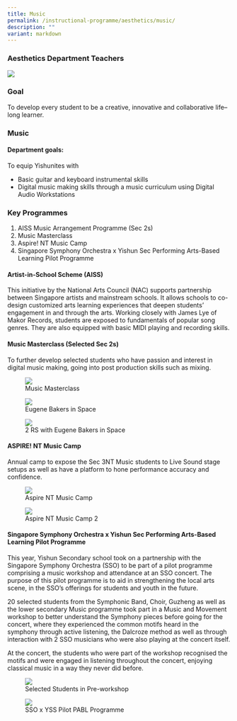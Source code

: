 ```yaml
---
title: Music
permalink: /instructional-programme/aesthetics/music/
description: ""
variant: markdown
---
```

### Aesthetics Department Teachers

![](/images/IP/Aesthetics/aesthetics_2023.jpg)

### Goal
To develop every student to be a creative, innovative and collaborative life–long learner.


### Music

#### Department goals:

To equip Yishunites with
* Basic guitar and keyboard instrumental skills
* Digital music making skills through a music curriculum using Digital Audio Workstations


### Key Programmes

1. AISS Music Arrangement Programme (Sec 2s)
2. Music Masterclass
3. Aspire! NT Music Camp
4. Singapore Symphony Orchestra x Yishun Sec Performing Arts-Based Learning Pilot Programme

#### Artist-in-School Scheme (AISS)

This initiative by the National Arts Council (NAC) supports partnership between Singapore artists and mainstream schools. It allows schools to co-design customized arts learning experiences that deepen students’ engagement in and through the arts. Working closely with James Lye of Makor Records, students are exposed to fundamentals of popular song genres. They are also equipped with basic MIDI playing and recording skills.

#### Music Masterclass (Selected Sec 2s)

To further develop selected students who have passion and interest in digital music making, going into post production skills such as mixing.

<figure><img src="/images/IP/Aesthetics/music%20masterclass%20photo%201.jpg"><figcaption>Music Masterclass</figcaption></figure>
<figure><img src="/images/IP/Aesthetics/eugene%20bakers%20in%20space%20photo%202.jpg"><figcaption>Eugene Bakers in Space</figcaption></figure>
<figure><img src="/images/IP/Aesthetics/2%20rs%20with%20eugene%20bakers%20in%20space%20photo%203.jpg"><figcaption>2 RS with Eugene Bakers in Space</figcaption></figure>


#### ASPIRE! NT Music Camp

Annual camp to expose the Sec 3NT Music students to Live Sound stage setups as well as have a platform to hone performance accuracy and confidence.

<figure><img src="/images/IP/Aesthetics/aspire%20nt%20music%20camp%20photo%204.jpg"><figcaption>Aspire NT Music Camp</figcaption></figure>

<figure><img src="/images/IP/Aesthetics/aspire%20nt%20music%20camp%202%20photo%205.jpg"><figcaption>Aspire NT Music Camp 2</figcaption></figure>


#### Singapore Symphony Orchestra x Yishun Sec Performing Arts-Based Learning Pilot Programme

This year, Yishun Secondary school took on a partnership with the Singapore Symphony Orchestra (SSO) to be part of a pilot programme comprising a music workshop and attendance at an SSO concert. The purpose of this pilot programme is to aid in strengthening the local arts scene, in the SSO’s offerings for students and youth in the future.

20 selected students from the Symphonic Band, Choir, Guzheng as well as the lower secondary Music programme took part in a Music and Movement workshop to better understand the Symphony pieces before going for the concert, where they experienced the common motifs heard in the symphony through active listening, the Dalcroze method as well as through interaction with 2 SSO musicians who were also playing at the concert itself.

At the concert, the students who were part of the workshop recognised the motifs and were engaged in listening throughout the concert, enjoying classical music in a way they never did before.

<figure><img src="/images/IP/Aesthetics/selected%20students%20in%20pre-workshop%20photo%206.jpg"><figcaption>Selected Students in Pre-workshop</figcaption></figure>

<figure><img src="/images/IP/Aesthetics/sso%20x%20yss%20pilot%20pabl%20programme%20photo%207.jpg"><figcaption>SSO x YSS Pilot PABL Programme</figcaption></figure>